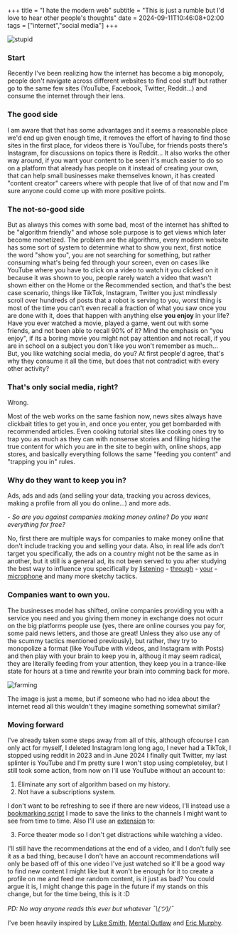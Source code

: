 +++
title = "I hate the modern web"
subtitle = "This is just a rumble but I'd love to hear other people's thoughts"
date = 2024-09-11T10:46:08+02:00
tags = ["internet","social media"]
+++

![stupid](/stupid.jpg#cover)

### Start

Recently I've been realizing how the internet has become a big monopoly, people
don't navigate across different websites to find cool stuff but rather go to the
same few sites (YouTube, Facebook, Twitter, Reddit...) and consume the internet
through their lens.

### The good side

I am aware that that has some advantages and it seems a reasonable place we'd
end up given enough time, it removes the effort of having to find those sites
in the first place, for videos there is YouTube, for friends posts there's
Instagram, for discussions on topics there is Reddit... It also works the other
way around, if you want your content to be seen it's much easier to do so on
a platform that already has people on it instead of creating your own, that can
help small businesses make themselves known, it has created "content creator"
careers where with people that live of of that now and I'm sure anyone could
come up with more positive points.

### The not-so-good side

But as always this comes with some bad, most of the internet has shifted to be
"algorithm friendly" and whose sole purpose is to get views which later become
monetized. The problem are the algorithms, every modern website has some sort
of system to determine what to show you next, first notice the word "show you",
you are not searching for something, but rather consuming what's being fed
through your screen, even on cases like YouTube where you have to click on a
video to watch it you clicked on it because it was shown to you, people rarely
watch a video that wasn't shown either on the Home or the Recommended section, 
and that's the best case scenario, things like TikTok, Instagram, Twitter you 
just mindlessly scroll over hundreds of posts that a robot is serving to you,
worst thing is most of the time you can't even recall a fraction of what you saw
once you are done with it, does that happen with anything else **you enjoy** in 
your life? Have you ever watched a movie, played a game, went out with some 
friends, and not been able to recall 90% of it? Mind the emphasis on "you enjoy", 
if its a boring movie you might not pay attention and not recall, if you are
in school on a subject you don't like you won't remember as much... But, you
like watching social media, do you? At first people'd agree, that's why they
consume it all the time, but does that not contradict with every other activity?

### That's only social media, right?

Wrong.

Most of the web works on the same fashion now, news sites always have clickbait
titles to get you in, and once you enter, you get bombarded with recommended
articles. Even cooking tutorial sites like cooking ones try to trap you as
much as they can with nonsense stories and filling hiding the true content for
which you are in the site to begin with, online shops, app stores, and basically
everything follows the same "feeding you content" and "trapping you in" rules.

### Why do they want to keep you in? 

Ads, ads and ads (and selling your data, tracking you across devices, making a
profile from all you do online...) and more ads.

\- *So are you against companies making money online? Do you want everything for free?*

No, first there are multiple ways for companies to make money online that don't
include tracking you and selling your data. Also, in real life ads don't target
you specifically, the ads on a country might not be the same as in another, but
it still is a general ad, its not been served to you after studying the best way
to influence you specifically by 
[listening](https://arstechnica.com/gadgets/2023/12/no-a-marketing-firm-isnt-tapping-your-device-to-hear-private-conversations/) \-
[through](https://lifehacker.com/just-how-much-does-your-phone-listen-to-sell-you-target-1848495516) \-
[your](https://dobetter.esade.edu/en/phone-listening-personalized-ads) \-
[microphone](https://futurism.com/the-byte/facebook-partner-phones-listening-microphone)
and many more sketchy tactics.

### Companies want to own you.

The businesses model has shifted, online companies providing you with a 
service you need and you giving them money in exchange does not ocurr on the
big platforms people use (yes, there are online courses you pay for, some paid
news letters, and those are great! Unless they also use any of the scummy 
tactics mentioned previously), but rather, they try to monopolize a format 
(like YouTube with videos, and Instagram with Posts) and then play with your
brain to keep you in, althoug it may seem radical, they are literally feeding
from your attention, they keep you in a trance-like state for hours at a time
and rewrite your brain into comming back for more.

![farming](/evil-attention-farming.png#cover "Hello")

The image is just a meme, but if someone who had no idea about the internet read 
all this wouldn't they imagine something somewhat similar?

### Moving forward

I've already taken some steps away from all of this, although ofcourse I can 
only act for myself, I deleted Instagram long long ago, I never had a TikTok,
I stopped using reddit in 2023 and in June 2024 I finally quit Twitter, my
last splinter is YouTube and I'm pretty sure I won't stop using completeley, but
I still took some action, from now on I'll use YouTube without an account to:

1. Eliminate any sort of algorithm based on my history.
2. Not have a subscriptions system. 

I don't want to be refreshing to see if there are new videos, I'll instead use
a [bookmarking script](https://github.com/M4rti21/dotfiles/blob/main/scripts/book)
I made to save the links to the channels I might want to see from time to time.
Also I'll use an [extension](https://addons.mozilla.org/en-US/firefox/addon/enhancer-for-youtube/) 
to:

3. Force theater mode so I don't get distractions while watching a video.

I'll still have the recommendations at the end of a video, and I don't fully see
it as a bad thing, because I don't have an account recommendations will only be
based off of this one video I've just watched so it'll be a good way to find new
content I might like but it won't be enough for it to create a profile on me and
feed me random content, is it just as bad? You could argue it is, I might change
this page in the future if my stands on this change, but for the time being, 
this is it :D

*PD: No way anyone reads this ever but whatever ¯\\_(ツ)_/¯*

I've been heavily inspired by [Luke Smith](https://lukesmith.xyz), 
[Mental Outlaw](https://www.youtube.com/@MentalOutlaw) and
[Eric Murphy](https://www.youtube.com/@EricMurphyxyz).
